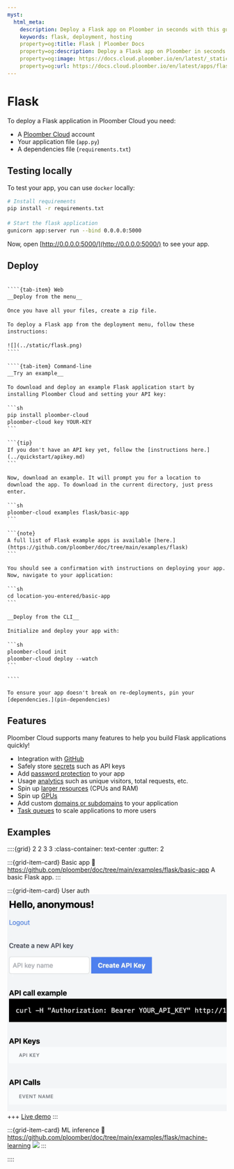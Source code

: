 ```yaml
---
myst:
  html_meta:
    description: Deploy a Flask app on Ploomber in seconds with this guide.
    keywords: flask, deployment, hosting
    property=og:title: Flask | Ploomber Docs
    property=og:description: Deploy a Flask app on Ploomber in seconds with this guide.
    property=og:image: https://docs.cloud.ploomber.io/en/latest/_static/opengraph-images-flask.png
    property=og:url: https://docs.cloud.ploomber.io/en/latest/apps/flask.html
---
```



# Flask

To deploy a Flask application in Ploomber Cloud you need:

- A [Ploomber Cloud](https://platform.ploomber.io/register?utm_source=flask&utm_medium=documentation) account
- Your application file (`app.py`)
- A dependencies file (`requirements.txt`)

## Testing locally

To test your app, you can use `docker` locally:

```sh
# Install requirements
pip install -r requirements.txt

# Start the flask application
gunicorn app:server run --bind 0.0.0.0:5000
```

Now, open [http://0.0.0.0:5000/](http://0.0.0.0:5000/) to see your app.


## Deploy

`````{tab-set}

````{tab-item} Web
__Deploy from the menu__

Once you have all your files, create a zip file.

To deploy a Flask app from the deployment menu, follow these instructions:

![](../static/flask.png)
````

````{tab-item} Command-line
__Try an example__

To download and deploy an example Flask application start by installing Ploomber Cloud and setting your API key:

```sh
pip install ploomber-cloud
ploomber-cloud key YOUR-KEY
```

```{tip}
If you don't have an API key yet, follow the [instructions here.](../quickstart/apikey.md)
```

Now, download an example. It will prompt you for a location to download the app. To download in the current directory, just press enter.

```sh
ploomber-cloud examples flask/basic-app
```

```{note}
A full list of Flask example apps is available [here.](https://github.com/ploomber/doc/tree/main/examples/flask)
```

You should see a confirmation with instructions on deploying your app. Now, navigate to your application:

```sh
cd location-you-entered/basic-app
```

__Deploy from the CLI__

Initialize and deploy your app with:

```sh
ploomber-cloud init
ploomber-cloud deploy --watch
```

````
`````

```{tip}
To ensure your app doesn't break on re-deployments, pin your [dependencies.](pin-dependencies)
```

## Features

Ploomber Cloud supports many features to help you build Flask applications quickly!

- Integration with [GitHub](../user-guide/github.md)
- Safely store [secrets](../user-guide/secrets.md) such as API keys
- Add [password protection](../user-guide/password.md) to your app
- Usage [analytics](../user-guide/analytics.md) such as unique visitors, total requests, etc.
- Spin up [larger resources](../user-guide/resources.md) (CPUs and RAM)
- Spin up [GPUs](../user-guide/gpu.md)
- Add custom [domains or subdomains](../user-guide/custom-domains.md) to your application
- [Task queues](task-queues) to scale applications to more users


## Examples

::::{grid} 2 2 3 3
:class-container: text-center
:gutter: 2

:::{grid-item-card} Basic app
:link: https://github.com/ploomber/doc/tree/main/examples/flask/basic-app
A basic Flask app.
:::

:::{grid-item-card} User auth
[![](../../examples/flask/login/screenshot.webp)](https://github.com/ploomber/doc/tree/main/examples/flask/login)
+++
[Live demo](https://empty-haze-3369.ploomberapp.io)
:::

:::{grid-item-card} ML inference
:link: https://github.com/ploomber/doc/tree/main/examples/flask/machine-learning
![](https://github.com/ploomber/doc/raw/main/examples/flask/machine-learning/screenshot.webp)
:::

::::
